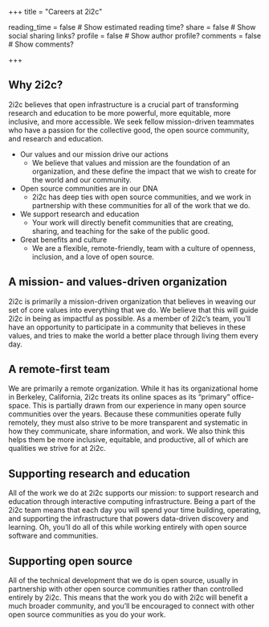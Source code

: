 +++
title = "Careers at 2i2c"

reading_time = false  # Show estimated reading time?
share = false  # Show social sharing links?
profile = false  # Show author profile?
comments = false  # Show comments?

+++

## Why 2i2c?

2i2c believes that open infrastructure is a crucial part of transforming research and education to be more powerful, more equitable, more inclusive, and more accessible. We seek fellow mission-driven teammates who have a passion for the collective good, the open source community, and research and education.

- Our values and our mission drive our actions
  - We believe that values and mission are the foundation of an organization, and these define the impact that we wish to create for the world and our community.
- Open source communities are in our DNA
  - 2i2c has deep ties with open source communities, and we work in partnership with these communities for all of the work that we do.
- We support research and education
  - Your work will directly benefit communities that are creating, sharing, and teaching for the sake of the public good.
- Great benefits and culture
  - We are a flexible, remote-friendly, team with a culture of openness, inclusion, and a love of open source.

## A mission- and values-driven organization

2i2c is primarily a mission-driven organization that believes in weaving our set of core values into everything that we do. We believe that this will guide 2i2c in being as impactful as possible. As a member of 2i2c’s team, you’ll have an opportunity to participate in a community that believes in these values, and tries to make the world a better place through living them every day.

## A remote-first team

We are primarily a remote organization. While it has its organizational home in Berkeley, California, 2i2c treats its online spaces as its “primary” office-space. This is partially drawn from our experience in many open source communities over the years. Because these communities operate fully remotely, they must also strive to be more transparent and systematic in how they communicate, share information, and work. We also think this helps them be more inclusive, equitable, and productive, all of which are qualities we strive for at 2i2c.

## Supporting research and education

All of the work we do at 2i2c supports our mission: to support research and education through interactive computing infrastructure. Being a part of the 2i2c team means that each day you will spend your time building, operating, and supporting the infrastructure that powers data-driven discovery and learning. Oh, you’ll do all of this while working entirely with open source software and communities.

## Supporting open source

All of the technical development that we do is open source, usually in partnership with other open source communities rather than controlled entirely by 2i2c. This means that the work you do with 2i2c will benefit a much broader community, and you’ll be encouraged to connect with other open source communities as you do your work.
